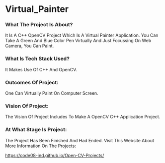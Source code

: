 # Virtual_Painter

### What The Project Is About?
It Is A C++ OpenCV Project Which Is A Virtual Painter Application. You Can Take A Green And Blue Color Pen Virtually And Just Focussing On Web Camera, You Can Paint.

### What Is Tech Stack Used?
It Makes Use Of C++ And OpenCV.

### Outcomes Of Project:
One Can Virtually Paint On Computer Screen.

### Vision Of Project:
The Vision Of Project Includes To Make A OpenCV C++ Application Project.

### At What Stage Is Project:
The Project Has Been Finished And Had Ended. Visit This Website About More Information On The Projects:

https://code08-ind.github.io/Open-CV-Projects/
